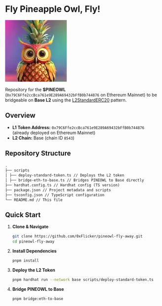 # Fly Pineapple Owl, Fly!

![Pineapple Owl](./assets/pineowl.webp)

Repository for the **$PINEOWL** (`0x79C6Ffe2ccBca761e9E289A69432bFfB0b744876` on Ethereum Mainnet) to be bridgeable on **Base L2** using the [L2StandardERC20](https://github.com/ethereum-optimism/optimism/blob/186e46a47647a51a658e699e9ff047d39444c2de/packages/contracts-bedrock/contracts/universal/OptimismMintableERC20Factory.sol) pattern.

## Overview

- **L1 Token Address:** `0x79C6Ffe2ccBca761e9E289A69432bFfB0b744876` (already deployed on Ethereum Mainnet)
- **L2 Chain:** Base (chain ID `8543`)

## Repository Structure

```
.
├── scripts
│ ├── deploy-standard-token.ts // Deploys the L2 token
│ ├── bridge-eth-to-base.ts // Bridges PINEOWL to Base directly
├── hardhat.config.ts // Hardhat config (TS version)
├── package.json // Project metadata and scripts
├── tsconfig.json // TypeScript configuration
└── README.md // This file
```

## Quick Start

1. **Clone & Navigate**

   ```bash
   git clone https://github.com/0xFlicker/pineowl-fly-away.git
   cd pineowl-fly-away
   ```

2. **Install Dependencies**

   ```bash
   pnpm install
   ```

3. **Deploy the L2 Token**

   ```bash
   pnpm hardhat run --network base scripts/deploy-standard-token.ts
   ```

4. **Bridge PINEOWL to Base**

   ```bash
   pnpm bridge:eth-to-base
   ```
